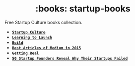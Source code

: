 <h1 align="center">
  <br>
    :books: startup-books
  <br>
</h1>

Free Startup Culture books collection.

- **[`Startup Culture`](https://www.startupculturebook.com/)**
- **[`Learning to Launch`](https://learningtolaunch.co/assets/learning-to-launch.pdf)**
- **[`Build`](http://labs.openviewpartners.com/wp-content/uploads/2016/12/OpenView-Build-Leadership-Advice-Book.pdf)**
- **[`Best Articles of Medium in 2015`](http://www.bestarticles.xyz/)**
- **[`Getting Real`](http://gettingreal.37signals.com/)**
- **[`50 Startup Founders Reveal Why Their Startups Failed`](http://alltopstartups.com/wp-content/uploads/2015/05/Failedstartups_ebook.pdf)**
